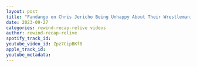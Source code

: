 ```yaml
---
layout: post
title: "Fandango on Chris Jericho Being Unhappy About Their Wrestlemania Match"
date: 2023-09-27
categories: rewind-recap-relive videos
author: rewind-recap-relive
spotify_track_id: 
youtube_video_id: Zpz7CipBKf8
apple_track_id: 
youtube_metadata: 
---
```

